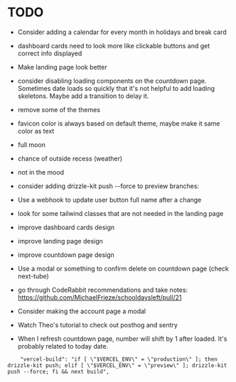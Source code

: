# TODO

- Consider adding a calendar for every month in holidays and break card
- dashboard cards need to look more like clickable buttons and get correct info displayed
- Make landing page look better
- consider disabling loading components on the countdown page. Sometimes date loads so quickly that it's not helpful to add loading skeletons. Maybe add a transition to delay it.
- remove some of the themes
- favicon color is always based on default theme, maybe make it same color as text

- full moon
- chance of outside recess (weather)
- not in the mood
- consider adding drizzle-kit push --force to preview branches:
- Use a webhook to update user button full name after a change
- look for some tailwind classes that are not needed in the landing page
- improve dashboard cards design
- improve landing page design
- improve countdown page design
- Use a modal or something to confirm delete on countdown page (check next-tube)
- go through CodeRabbit recommendations and take notes: https://github.com/MichaelFrieze/schooldaysleft/pull/21
- Consider making the account page a modal
- Watch Theo's tutorial to check out posthog and sentry
- When I refresh countdown page, number will shift by 1 after loaded. It's probably related to today date.

```
    "vercel-build": "if [ \"$VERCEL_ENV\" = \"production\" ]; then drizzle-kit push; elif [ \"$VERCEL_ENV\" = \"preview\" ]; drizzle-kit push --force; fi && next build",
```
